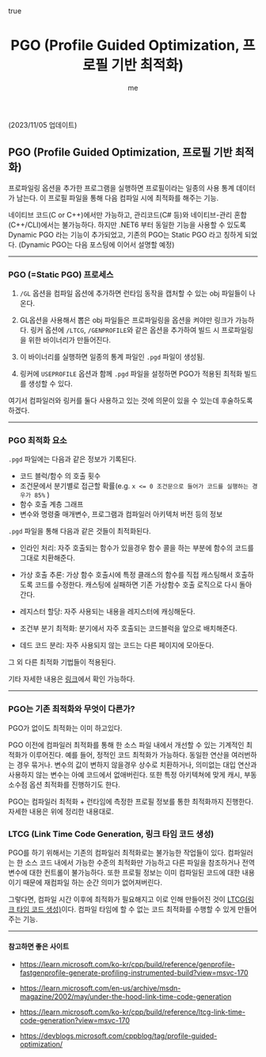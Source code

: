 ﻿---
title: "PGO (Profile Guided Optimization, 프로필 기반 최적화)"
author: me
categories: [System]
tags: [system, pgo, ltcg, compiler, optimization]
pin: true
math: true
mermaid: true
---

(2023/11/05 업데이트)

## PGO (Profile Guided Optimization, 프로필 기반 최적화)

프로파일링 옵션을 추가한 프로그램을 실행하면 프로필이라는 일종의 사용 통계 데이터가 남는다.
이 프로필 파일을 통해 다음 컴파일 시에 최적화를 해주는 기능.

네이티브 코드(C or C++)에서만 가능하고, 관리코드(C# 등)와 네이티브-관리 혼합(C++/CLI)에서는 불가능하다. 하지만 .NET6 부터 동일한 기능을 사용할 수 있도록 Dynamic PGO 라는 기능이 추가되었고,
기존의 PGO는 Static PGO 라고 칭하게 되었다. (Dynamic PGO는 다음 포스팅에 이어서 설명할 예정)

---

### PGO (=Static PGO) 프로세스

1. `/GL` 옵션을 컴파일 옵션에 추가하면 런타임 동작을 캡처할 수 있는 obj 파일들이 나온다.

2. GL옵션을 사용해서 뽑은 obj 파일들은 프로파일링을 옵션을 켜야만 링크가 가능하다. 링커 옵션에 `/LTCG`, `/GENPROFILE`와 같은 옵션을  추가하여 빌드 시 프로파일링을 위한 바이너리가 만들어진다.

3. 이 바이너리를 실행하면 일종의 통계 파일인 `.pgd` 파일이 생성됨.

4. 링커에 `USEPROFILE` 옵션과 함께 `.pgd` 파일을 설정하면 PGO가 적용된 최적화 빌드를 생성할 수 있다.

여기서 컴파일러와 링커를 둘다 사용하고 있는 것에 의문이 있을 수 있는데 후술하도록 하겠다.

---

### PGO 최적화 요소

`.pgd` 파일에는 다음과 같은 정보가 기록된다.

- 코드 블럭/함수 의 호출 횟수
- 조건문에서 분기별로 접근할 확률(e.g. `x <= 0 조건문으로 들어가 코드를 실행하는 경우가 85%` )
- 함수 호출 계층 그래프
- 변수와 명령줄 매개변수, 프로그램과 컴파일러 아키텍처 버전 등의 정보

`.pgd` 파일을 통해 다음과 같은 것들이 최적화된다.

- 인라인 처리: 자주 호출되는 함수가 있을경우 함수 콜을 하는 부분에 함수의 코드를 그대로 치환해준다.

- 가상 호출 추론: 가상 함수 호출시에 특정 클래스의 함수를 직접 캐스팅해서 호출하도록 코드를 수정한다. 캐스팅에 실패하면 기존 가상함수 호출 로직으로 다시 돌아간다.

- 레지스터 할당: 자주 사용되는 내용을 레지스터에 캐싱해둔다.

- 조건부 분기 최적화: 분기에서 자주 호출되는 코드블럭을 앞으로 배치해준다.

- 데드 코드 분리: 자주 사용되지 않는 코드는 다른 페이지에 모아둔다.

그 외 다른 최적화 기법들이 적용된다.

기타 자세한 내용은 [링크](https://learn.microsoft.com/ko-kr/cpp/build/profile-guided-optimizations?view=msvc-170)에서 확인 가능하다.

---

### PGO는 기존 최적화와 무엇이 다른가?

PGO가 없이도 최적화는 이미 하고있다.

PGO 이전에 컴파일러 최적화를 통해 한 소스 파일 내에서 개선할 수 있는 기계적인 최적화가 이루어진다. 예를 들어, 정적인 코드 최적화가 가능하다. 동일한 연산을 여러번하는 경우 묶거나. 변수의 값이 변하지 않을경우 상수로 치환하거나, 의미없는 대입 연산과 사용하지 않는 변수는 아예 코드에서 없애버린다. 또한 특정 아키텍쳐에 맞게 캐시, 부동 소수점 옵션 최적화를 진행하기도 한다.

PGO는 컴파일러 최적화 + 런타임에 측정한 프로필 정보를 통한 최적화까지 진행한다. 자세한 내용은 위에 정리한 내용대로.

### LTCG (Link Time Code Generation, 링크 타임 코드 생성)

PGO를 하기 위해서는 기존의 컴파일러 최적화로는 불가능한 작업들이 있다. 컴파일러는 한 소스 코드 내에서 가능한 수준의 최적화만 가능하고 다른 파일을 참조하거나 전역 변수에 대한 컨트롤이 불가능하다. 또한 프로필 정보는 이미 컴파일된 코드에 대한 내용이기 때문에 재컴파일 하는 순간 의미가 없어져버린다.

그렇다면, 컴파일 시간 이후에 최적화가 필요해지고 이로 인해 만들어진 것이 [LTCG(링크 타임 코드 생성)](https://learn.microsoft.com/ko-kr/cpp/build/reference/ltcg-link-time-code-generation?view=msvc-170)이다. 컴파일 타임에 할 수 없는 코드 최적화를 수행할 수 있게 만들어주는 기능.



---

#### 참고하면 좋은 사이트

- https://learn.microsoft.com/ko-kr/cpp/build/reference/genprofile-fastgenprofile-generate-profiling-instrumented-build?view=msvc-170

- https://learn.microsoft.com/en-us/archive/msdn-magazine/2002/may/under-the-hood-link-time-code-generation

- https://learn.microsoft.com/ko-kr/cpp/build/reference/ltcg-link-time-code-generation?view=msvc-170

- https://devblogs.microsoft.com/cppblog/tag/profile-guided-optimization/